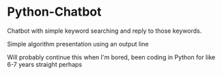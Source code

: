 # Python-Chatbot

Chatbot with simple keyword searching and reply to those keywords.

Simple algorithm presentation using an output line

Will probably continue this when I'm bored, been coding in Python for like 6-7 years straight perhaps
